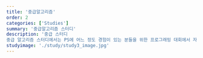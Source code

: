```yaml
---
title: '중급알고리즘'
order: 2
categories: ['Studies']
summary: '중급알고리즘 스터디'
description: '중급 스터디
중급 알고리즘 스터디에서는 PS에 어느 정도 경험이 있는 분들을 위한 프로그래밍 대회에서 자주 출제되는 테크닉을 포함하여 더 복잡한 알고리즘 기법들을 배웁니다. 매 주 한 가지 알고리즘을 학습하고 중급 수준의 알고리즘 문제를 풀어봅니다.'
studyimage: './study/study3_image.jpg'
---
```

